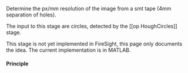Determine the px/mm resolution of the image from a smt tape (4mm separation of holes).

The input to this stage are circles, detected by the [[op HoughCircles]] stage.

This stage is not yet implemented in FireSight, this page only documents the idea. The current implementation is in MATLAB.

#### Principle